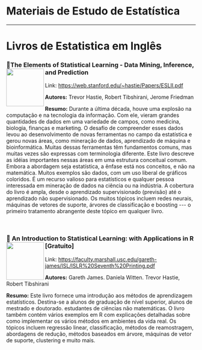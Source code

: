 

# Materiais de Estudo de Estatística </a>  

------

# Livros de Estatistica em Inglês

### :green_book:The Elements of  Statistical Learning - Data Mining, Inference, and Prediction   <img align="left" width="100" src="https://images-na.ssl-images-amazon.com/images/I/51gleGGYGGL.jpg">
Link: https://web.stanford.edu/~hastie/Papers/ESLII.pdf

**Autores:** Trevor Hastie, Robert Tibshirani, Jerome Friedman

**Resumo:** Durante a última década, houve uma explosão na computação e na tecnologia da informação. Com ele, vieram grandes quantidades de dados em uma variedade de campos, como medicina, biologia, finanças e marketing. O desafio de compreender esses dados levou ao desenvolvimento de novas ferramentas no campo da estatística e gerou novas áreas, como mineração de dados, aprendizado de máquina e bioinformática. Muitas dessas ferramentas têm fundamentos comuns, mas muitas vezes são expressas com terminologia diferente. Este livro descreve as idéias importantes nessas áreas em uma estrutura conceitual comum. Embora a abordagem seja estatística, a ênfase está nos conceitos, e não na matemática. Muitos exemplos são dados, com um uso liberal de gráficos coloridos. É um recurso valioso para estatísticos e qualquer pessoa interessada em mineração de dados na ciência ou na indústria. A cobertura do livro é ampla, desde o aprendizado supervisionado (previsão) até o aprendizado não supervisionado. Os muitos tópicos incluem redes neurais, máquinas de vetores de suporte, árvores de classificação e boosting --- o primeiro tratamento abrangente deste tópico em qualquer livro.

  
<br/> 


### :green_book: An Introduction to Statistical Learning: with Applications in R [Gratuito] <img align="left" width="100" src="https://m.media-amazon.com/images/I/41jy3mwLy9L.jpg">
Link: https://faculty.marshall.usc.edu/gareth-james/ISL/ISLR%20Seventh%20Printing.pdf

   **Autores:** Gareth James. Daniela Witten. Trevor Hastie, Robert Tibshirani
   
   **Resumo:** Este livro fornece uma introdução aos métodos de aprendizagem estatísticos. Destina-se a alunos de graduação de nível superior, alunos de mestrado e doutorado. estudantes de ciências não matemáticas. O livro também contém vários exemplos em R com explicações detalhadas sobre como implementar os vários métodos em ambientes da vida real. Os tópicos incluem regressão linear, classificação, métodos de reamostragem, abordagens de redução, métodos baseados em árvore, máquinas de vetor de suporte, clustering e muito mais.
  
<br/> 
